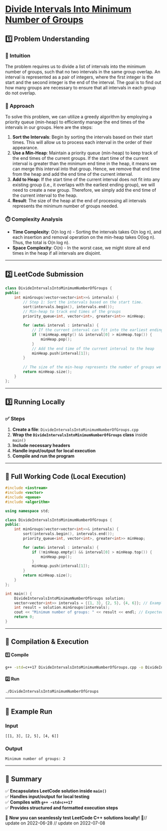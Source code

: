 # **[Divide Intervals Into Minimum Number of Groups](https://leetcode.com/problems/divide-intervals-into-minimum-number-of-groups/description/)**  

## **1️⃣ Problem Understanding**  
### **📌 Intuition**  
The problem requires us to divide a list of intervals into the minimum number of groups, such that no two intervals in the same group overlap. An interval is represented as a pair of integers, where the first integer is the start and the second integer is the end of the interval. The goal is to find out how many groups are necessary to ensure that all intervals in each group do not overlap.

### **🚀 Approach**  
To solve this problem, we can utilize a greedy algorithm by employing a priority queue (min-heap) to efficiently manage the end times of the intervals in our groups. Here are the steps:
1. **Sort the Intervals**: Begin by sorting the intervals based on their start times. This will allow us to process each interval in the order of their appearance.
2. **Use a Min-Heap**: Maintain a priority queue (min-heap) to keep track of the end times of the current groups. If the start time of the current interval is greater than the minimum end time in the heap, it means we can merge this interval into that group. Hence, we remove that end time from the heap and add the end time of the current interval.
3. **Add to Heap**: If the start time of the current interval does not fit into any existing group (i.e., it overlaps with the earliest ending group), we will need to create a new group. Therefore, we simply add the end time of the current interval to the heap.
4. **Result**: The size of the heap at the end of processing all intervals represents the minimum number of groups needed.

### **⏱️ Complexity Analysis**  
- **Time Complexity**: O(n log n) - Sorting the intervals takes O(n log n), and each insertion and removal operation on the min-heap takes O(log n). Thus, the total is O(n log n).
- **Space Complexity**: O(n) - In the worst case, we might store all end times in the heap if all intervals are disjoint.

---  

## **2️⃣ LeetCode Submission**  
```cpp
class DivideIntervalsIntoMinimumNumberOfGroups {
public:
    int minGroups(vector<vector<int>>& intervals) {
        // Step 1: Sort the intervals based on the start time.
        sort(intervals.begin(), intervals.end());
        // Min-heap to track end times of the groups
        priority_queue<int, vector<int>, greater<int>> minHeap;
        
        for (auto& interval : intervals) {
            // If the current interval can fit into the earliest ending group, pop that group's end time
            if (!minHeap.empty() && interval[0] > minHeap.top()) {
                minHeap.pop();
            }
            // Add the end time of the current interval to the heap
            minHeap.push(interval[1]);
        }
        
        // The size of the min-heap represents the number of groups we need
        return minHeap.size();
    }
};  
```  

---  

## **3️⃣ Running Locally**  
### **✅ Steps**  
1. **Create a file**: `DivideIntervalsIntoMinimumNumberOfGroups.cpp`  
2. **Wrap the `DivideIntervalsIntoMinimumNumberOfGroups` class** inside `main()`  
3. **Include necessary headers**  
4. **Handle input/output for local execution**  
5. **Compile and run the program**  

---  

## **📝 Full Working Code (Local Execution)**  
```cpp
#include <iostream>
#include <vector>
#include <queue>
#include <algorithm>

using namespace std;

class DivideIntervalsIntoMinimumNumberOfGroups {
public:
    int minGroups(vector<vector<int>>& intervals) {
        sort(intervals.begin(), intervals.end());
        priority_queue<int, vector<int>, greater<int>> minHeap;

        for (auto& interval : intervals) {
            if (!minHeap.empty() && interval[0] > minHeap.top()) {
                minHeap.pop();
            }
            minHeap.push(interval[1]);
        }
        return minHeap.size();
    }
};

int main() {
    DivideIntervalsIntoMinimumNumberOfGroups solution;
    vector<vector<int>> intervals = {{1, 3}, {2, 5}, {4, 6}}; // Example input
    int result = solution.minGroups(intervals);
    cout << "Minimum number of groups: " << result << endl; // Expected output: 2
    return 0;
}
```  

---  

## **🔧 Compilation & Execution**  
#### **1️⃣ Compile**  
```bash
g++ -std=c++17 DivideIntervalsIntoMinimumNumberOfGroups.cpp -o DivideIntervalsIntoMinimumNumberOfGroups
```  

#### **2️⃣ Run**  
```bash
./DivideIntervalsIntoMinimumNumberOfGroups
```  

---  

## **🎯 Example Run**  
### **Input**  
```
[[1, 3], [2, 5], [4, 6]]
```  
### **Output**  
```
Minimum number of groups: 2
```  

---  

## **📌 Summary**  
✅ **Encapsulates LeetCode solution inside `main()`**  
✅ **Handles input/output for local testing**  
✅ **Compiles with `g++ -std=c++17`**  
✅ **Provides structured and formatted execution steps**  

🚀 **Now you can seamlessly test LeetCode C++ solutions locally!** 🚀// update on 2022-06-28
// update on 2022-07-08
